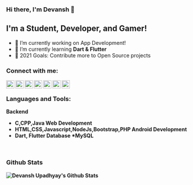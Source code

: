 ### Hi there, I'm Devansh  👋
##  I'm a Student, Developer, and Gamer!

- 🔭 I’m currently working on App Development!
- 🌱 I’m currently learning **Dart & Flutter**
- 🥅 2021 Goals: Contribute more to Open Source projects


### Connect with me:

[<img align="left" alt="devanshupadhyay26 | YouTube" width="22px" src="https://cdn.jsdelivr.net/npm/simple-icons@v3/icons/youtube.svg" />][youtube]
[<img align="left" alt="devanshupadhyay26 | Twitter" width="22px" src="https://cdn.jsdelivr.net/npm/simple-icons@v3/icons/twitter.svg" />][twitter]
[<img align="left" alt="devanshupadhyay26 | Instagram" width="22px" src="https://cdn.jsdelivr.net/npm/simple-icons@v3/icons/instagram.svg" />][instagram]
[<img align="left" alt="devanshupadhyay26 | Facebook" width="22px" src="https://cdn.jsdelivr.net/npm/simple-icons@3.6.0/icons/facebook.svg" />][facebook]
[<img align="left" alt="devanshupadhyay26 | Dev.to" width="22px" src="https://cdn.jsdelivr.net/npm/simple-icons@3.6.0/icons/dev-dot-to.svg" />][dev]
[<img align="left" alt="devanshupadhyay26 | Telegram" width="22px" src="https://cdn.jsdelivr.net/npm/simple-icons@3.6.0/icons/telegram.svg"/>][telegram]
[<img align="left" alt="devanshupadhyay26 | Xda" width="22px" src="https://cdn.jsdelivr.net/npm/simple-icons@3.6.0/icons/xdadevelopers.svg"/>][xda]

<br />

### Languages and Tools:
 <b>Backend<b>
   * C,CPP,Java
 <b>Web Development<b>
   * HTML,CSS,Javascript,NodeJs,Bootstrap,PHP
 <b>Android Development<b>
   * Dart, Flutter
  <b>Database<b>
    *MySQL
<br />

### Github Stats

<img alt="Devansh Upadhyay's Github Stats" src="https://github-readme-stats.vercel.app/api?username=devanshupadhyay26&show_icons=true&count_private=true" />


[youtube]: https://www.youtube.com/channel/ucfajv7unnflrx8sd0mtx0ca?view_as=subscriber
[twitter]: https://twitter.com/___Devansh___
[instagram]: https://www.instagram.com/devansh.xd/
[facebook]: https://www.facebook.com/profile.php?id=100004959046721
[dev]: https://dev.to/devanshupadhyay26
[telegram]: https://t.me/Dev_024
[xda]: https://forum.xda-developers.com/member.php?u=11060113
